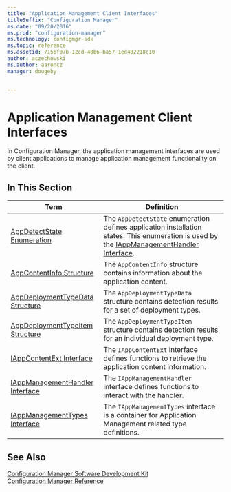 ```yaml
---
title: "Application Management Client Interfaces"
titleSuffix: "Configuration Manager"
ms.date: "09/20/2016"
ms.prod: "configuration-manager"
ms.technology: configmgr-sdk
ms.topic: reference
ms.assetid: 7156f07b-12cd-40b6-ba57-1ed482218c10
author: aczechowski
ms.author: aaroncz
manager: dougeby


---
```

# Application Management Client Interfaces
In Configuration Manager, the application management interfaces are used by client applications to manage application management functionality on the client.  

## In This Section  

|Term|Definition|  
|----------|----------------|  
|[AppDetectState Enumeration](../../../../../develop/reference/core/clients/client-classes/appdetectstate-enumeration.md)|The `AppDetectState` enumeration defines application installation states.  This enumeration is used by the [IAppManagementHandler Interface](../../../../../develop/reference/core/clients/client-classes/iappmanagementhandler-interface.md).|  
|[AppContentInfo Structure](../../../../../develop/reference/core/clients/client-classes/appcontentinfo-structure.md)|The `AppContentInfo` structure contains information about the application content.|  
|[AppDeploymentTypeData Structure](../../../../../develop/reference/core/clients/client-classes/appdeploymenttypedata-structure.md)|The `AppDeploymentTypeData` structure contains detection results for a set of deployment types.|  
|[AppDeploymentTypeItem Structure](../../../../../develop/reference/core/clients/client-classes/appdeploymenttypeitem-structure.md)|The `AppDeploymentTypeItem` structure contains detection results for an individual deployment type.|  
|[IAppContentExt Interface](../../../../../develop/reference/core/clients/client-classes/iappcontentext-interface.md)|The `IAppContentExt` interface defines functions to retrieve the application content information.|  
|[IAppManagementHandler Interface](../../../../../develop/reference/core/clients/client-classes/iappmanagementhandler-interface.md)|The `IAppManagementHandler` interface defines functions to interact with the handler.|  
|[IAppManagementTypes Interface](../../../../../develop/reference/core/clients/client-classes/iappmanagementtypes-interface.md)|The `IAppManagementTypes` interface is a container for Application Management related type definitions.|  

## See Also  
 [Configuration Manager Software Development Kit](../../../../../develop/core/misc/system-center-configuration-manager-sdk.md)   
 [Configuration Manager Reference](../../../../../develop/reference/configuration-manager-reference.md)
